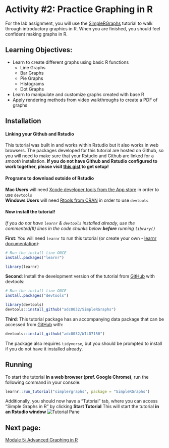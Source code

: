 Activity #2: Practice Graphing in R
================

For the lab assignment, you will use the
[SimpleRGraphs](https://github.com/adc0032/SimpleRGraphs) tutorial to
walk through introductory graphics in R. When you are finished, you
should feel confident making graphs in R.

## Learning Objectives:

-   Learn to create different graphs using basic R functions
    -   Line Graphs
    -   Bar Graphs
    -   Pie Graphs
    -   Histograms
    -   Dot Graphs
-   Learn to manipulate and customize graphs created with base R
-   Apply rendering methods from video walkthroughs to create a PDF of
    graphs

## Installation

#### Linking your Github and Rstudio

This tutorial was built in and works within Rstudio but it also works in
web browsers. The packages developed for this tutorial are hosted on
Github, so you will need to make sure that your Rstudio and Github are
linked for a *smooth* installation. **If you do not have Github and
Rstudio configured to work together, please visit [this
gist](https://gist.github.com/z3tt/3dab3535007acf108391649766409421) to
get setup!**

#### Programs to download outside of Rstudio

**Mac Users** will need [Xcode developer tools from the App
store](https://developer.apple.com/xcode/features/) in order to use
`devtools`  
**Windows Users** will need [Rtools from
CRAN](https://cran.r-project.org/bin/windows/Rtools/) in order to use
`devtools`

#### Now install the tutorial!

*If you do not have `learnr` & `devtools` installed already, use the
commented(#) lines in the code chunks below **before** running
`library()`*

**First**: You will need `learnr` to run this tutorial (or create your
own - [learnr
documentation](https://rstudio.github.io/learnr/index.html)):

``` r
# Run the install line ONCE
install.packages("learnr")

library(learnr)
```

**Second**: Install the development version of the tutorial from
[GitHub](https://github.com/) with devtools:

``` r
# Run the install line ONCE
install.packages("devtools")

library(devtools)
devtools::install_github("adc0032/SimpleRGraphs")
```

**Third**: This tutorial package has an accompanying data package that
can be accessed from [GitHub](https://github.com/) with:

``` r
devtools::install_github("adc0032/WILD7150")
```

The package also requires `tidyverse`, but you should be prompted to
install if you do not have it installed already.

## Running

To start the tutorial **in a web browser (pref. Google Chrome)**, run
the following command in your console:

``` r
learnr::run_tutorial("simplergraphs", package = "SimpleRGraphs")
```

Additionally, you should now have a “Tutorial” tab, where you can access
“Simple Graphs in R” by clicking **Start Tutorial** This will start the
tutorial **in an Rstudio window** ![Tutorial
Pane](../../images/tutorialpane.png)

## Next page:

[Module 5: Advanced Graphing in
R](https://github.com/StevisonLab/R_Mini_Course/blob/main/modules/Module_4/module5.md)
